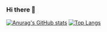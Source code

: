 ### Hi there 👋
[![Anurag's GitHub stats](https://github-readme-stats.vercel.app/api?username=Geek-Deer)](https://github.com/anuraghazra/github-readme-stats)
[![Top Langs](https://github-readme-stats.vercel.app/api/top-langs/?username=Geek-Deer)](https://github.com/anuraghazra/github-readme-stats)

<!--
**Geek-Deer/Geek-Deer** is a ✨ _special_ ✨ repository because its `README.md` (this file) appears on your GitHub profile.

Here are some ideas to get you started:

- 🔭 I’m currently working on ...
- 🌱 I’m currently learning ...
- 👯 I’m looking to collaborate on ...
- 🤔 I’m looking for help with ...
- 💬 Ask me about ...
- 📫 How to reach me: ...
- 😄 Pronouns: ...
- ⚡ Fun fact: ...
-->
